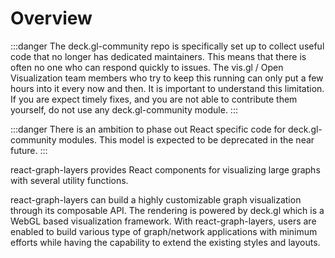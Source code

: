 # Overview

:::danger
The deck.gl-community repo is specifically set up to collect useful code that no longer has dedicated maintainers. This means that there is often no one who can respond quickly to issues. The vis.gl / Open Visualization team members who try to keep this running can only put a few hours into it every now and then. It is important to understand this limitation. If you are expect timely fixes, and you are not able to contribute them yourself, do not use any deck.gl-community module.
:::

:::danger
There is an ambition to phase out React specific code for deck.gl-community modules. This model is expected to be deprecated in the near future.
:::

react-graph-layers provides React components for visualizing large graphs with several utility functions. 

react-graph-layers can build a highly customizable graph visualization through its composable API. The rendering is powered by deck.gl which is a WebGL based visualization framework.  With react-graph-layers, users are enabled to build various type of graph/network applications with minimum efforts while having the capability to extend the existing styles and layouts.


